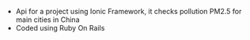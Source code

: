 * Api for a project using Ionic Framework, it checks pollution PM2.5 for main cities in China
* Coded using Ruby On Rails
